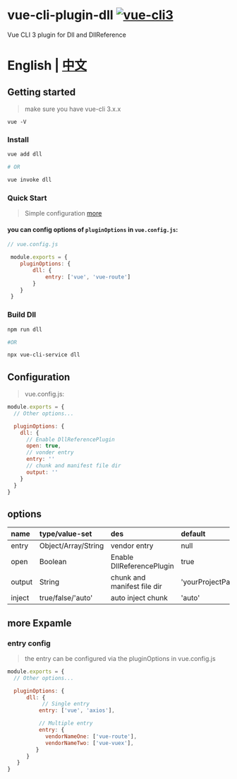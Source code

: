
# vue-cli-plugin-dll [![vue-cli3](https://img.shields.io/badge/vue--cli-3.x-brightgreen.svg)](https://github.com/vuejs/vue-cli)
Vue CLI 3 plugin for Dll and DllReference


# English | [中文](https://github.com/fingerpan/vue-cli-plugin-dll/wiki/README.%E4%B8%AD%E6%96%87)

## Getting started

> make sure you have vue-cli 3.x.x
```
vue -V
```

### Install
``` bash
vue add dll 

# OR 

vue invoke dll
```


### Quick Start
> Simple configuration [more]()

#### you can config options of `pluginOptions` in `vue.config.js`:
```javascript
// vue.config.js

 module.exports = {
    pluginOptions: {
        dll: {
            entry: ['vue', 'vue-route']
        }
    }
 }
```

### Build Dll

```bash
npm run dll

#OR

npx vue-cli-service dll
```

## Configuration
> vue.config.js:
``` javascript
module.exports = {
  // Other options...

  pluginOptions: {
    dll: {
      // Enable DllReferencePlugin 
      open: true,
      // vonder entry
      entry: ''
      // chunk and manifest file dir
      output: ''
    }
  }
}
```

## options

| name | type/value-set | des | default | required |
| :--- | :--- | :--- | :--- | :--- |
| entry | Object/Array/String | vendor entry | null | true 
| open | Boolean | Enable DllReferencePlugin  | true | false 
| output | String | chunk and manifest file dir | 'yourProjectPath/public/dll' | false 
| inject | true/false/'auto' | auto inject chunk | 'auto' |  false

## more Expamle
### entry config
> the entry can be configured via the pluginOptions in vue.config.js
``` javascript
module.exports = {
  // Other options...

  pluginOptions: {
      dll: {
           // Single entry
          entry: ['vue', 'axios'],

          // Multiple entry
          entry: {
            vendorNameOne: ['vue-route'],
            vendorNameTwo: ['vue-vuex'], 
         }
      }
   }
}
```